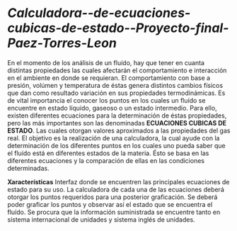 # *Calculadora--de-ecuaciones-cubicas-de-estado--Proyecto-final-Paez-Torres-Leon*
En el momento de los análisis de un fluído, hay que tener en cuanta distintas propiedades las cuales afectarán el comportamiento e interacción en el ambiente en donde se requieran. El comportamiento con base a presión, volúmen y temperatura de éstas genera distintos cambios físicos que dan como resultado variación en sus propiedades termodinámicas. Es de vital importancia el conocer los puntos en los cuales un fluído se encuentre en estado líquido, gaseoso o un estado intermedio. Para ello, existen diferentes ecuaciones para la determinación de éstas propiedades, pero las más importantes son las denominadas **ECUACIONES CUBICAS DE ESTADO**. Las cuales otorgan valores aproximados a las propiedades del gas real.
El objetivo es la realización de una calculadora, la cual ayude con la determinación de los diferentes puntos en los cuales uno pueda saber que el fluído está en diferentes estados de la materia. Ésto se basa en las diferentes ecuaciones y la comparación de ellas en las condiciones determinadas.

**Xaracterísticas**
Interfaz donde se encuentren las principales ecuaciones de estado para su uso. La calculadora de cada una de las ecuaciones deberá otorgar los puntos requeridos para una posterior graficación.
Se deberá poder graficar los puntos y observar así el estado que se encuentra el fluído.
Se procura que la información suministrada se encuentre tanto en sistema internacional de unidades y sistema inglés de unidades.
